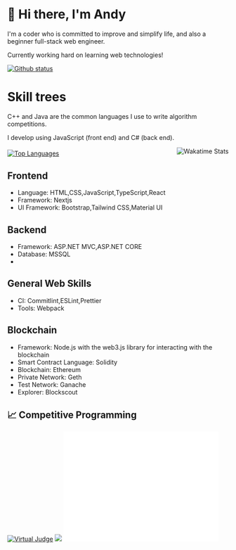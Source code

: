 # 👋 Hi there, I'm Andy
I'm a coder who is committed to improve and simplify life, and also a beginner full-stack web engineer.

Currently working hard on learning web technologies!

[<img alt="Github status" src="https://github-readme-stats.vercel.app/api?username=Andy106084&show_icons=true&theme=transparent">](https://github.com/anuraghazra/github-readme-stats)

# Skill trees

C++ and Java are the common languages I use to write algorithm competitions.

I develop using JavaScript (front end) and C# (back end).

[<img align="right" height="300em" alt="Wakatime Stats" src="https://github-readme-stats.vercel.app/api/wakatime?username=AndyYang&layout=compact&theme=transparent">](https://wakatime.com/@AndyYang)

[<img align="middle" alt="Top Languages" src="https://github-readme-stats.vercel.app/api/top-langs/?username=Andy106084&exclude_repo=cf-stats&theme=transparent">](https://github.com/anuraghazra/github-readme-stats)

## Frontend

- Language: HTML,CSS,JavaScript,TypeScript,React
- Framework: Nextjs
- UI Framework: Bootstrap,Tailwind CSS,Material UI


## Backend

- Framework: ASP.NET MVC,ASP.NET CORE
- Database: MSSQL
-  
## General Web Skills

- CI: Commitlint,ESLint,Prettier
- Tools: Webpack
## Blockchain

- Framework: Node.js with the web3.js library for interacting with the blockchain
- Smart Contract Language: Solidity
- Blockchain: Ethereum
- Private Network: Geth
- Test Network: Ganache
- Explorer: Blockscout

## <b>&#128200; Competitive Programming</b>
[<img alt="Virtual Judge" height="350em" src="https://user-images.githubusercontent.com/76254396/224528417-283e5faf-59d9-4e68-8cce-ebf984299f11.png">](https://vjudge.net/user/s1091915)
[<img height="250em" src="https://leetcard.jacoblin.cool/Andy6114?theme=light&font=Karma" />](https://leetcode.com/profile/)
[<img height="250em" src="https://raw.githubusercontent.com/Andy106084/cf-stats/main/output/light_card.svg" />](https://codeforces.com/profile/andy910812)

